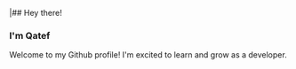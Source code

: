 |## Hey there!
### I'm Qatef
Welcome to my Github profile! I'm excited to learn and grow as a developer.
